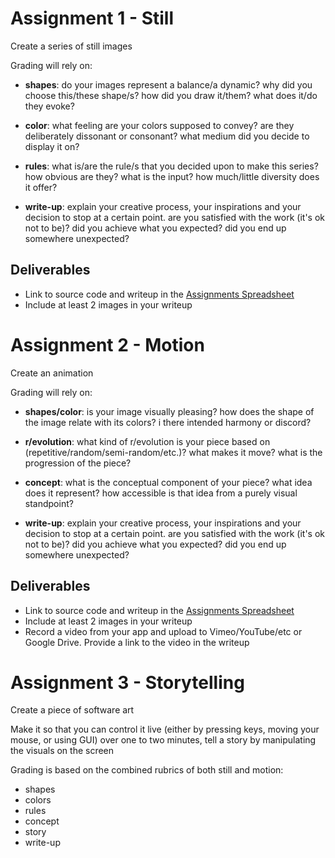 # Assignment 1 - Still

Create a series of still images

Grading will rely on:

* **shapes**: do your images represent a balance/a dynamic? why did you choose this/these shape/s? how did you draw it/them? what does it/do they evoke?

* **color**: what feeling are your colors supposed to convey? are they deliberately dissonant or consonant? what medium did you decide to display it on?

* **rules**: what is/are the rule/s that you decided upon to make this series? how obvious are they? what is the input? how much/little diversity does it offer?

* **write-up**: explain your creative process, your inspirations and your decision to stop at a certain point. are you satisfied with the work (it's ok not to be)? did you achieve what you expected? did you end up somewhere unexpected?

## Deliverables
* Link to source code and writeup in the [Assignments Spreadsheet](https://docs.google.com/spreadsheets/d/1953XkJildcOiyC_uGXBOlSoccpUdgy9kgfWEb5nNUgE/edit?usp=sharing)
* Include at least 2 images in your writeup


# Assignment 2 - Motion

Create an animation

Grading will rely on:

* **shapes/color**: is your image visually pleasing? how does the shape of the image relate with its colors? i there intended harmony or discord?

* **r/evolution**: what kind of r/evolution is your piece based on (repetitive/random/semi-random/etc.)? what makes it move? what is the progression of the piece?

* **concept**: what is the conceptual component of your piece? what idea does it represent? how accessible is that idea from a purely visual standpoint?

* **write-up**: explain your creative process, your inspirations and your decision to stop at a certain point. are you satisfied with the work (it's ok not to be)? did you achieve what you expected? did you end up somewhere unexpected?

## Deliverables
* Link to source code and writeup in the [Assignments Spreadsheet](https://docs.google.com/spreadsheets/d/1953XkJildcOiyC_uGXBOlSoccpUdgy9kgfWEb5nNUgE/edit?usp=sharing)
* Include at least 2 images in your writeup
* Record a video from your app and upload to Vimeo/YouTube/etc or Google Drive. Provide a link to the video in the writeup


# Assignment 3 - Storytelling

Create a piece of software art

Make it so that you can control it live (either by pressing keys, moving your mouse, or using GUI)
over one to two minutes, tell a story by manipulating the visuals on the screen

Grading is based on the combined rubrics of both still and motion:

* shapes
* colors
* rules
* concept
* story
* write-up
